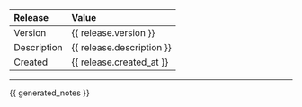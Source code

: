 Release | Value
:-- | :--
Version | {{ release.version }}
Description | {{ release.description }}
Created | {{ release.created_at }}

---
{{ generated_notes }}
